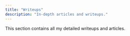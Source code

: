 ```yaml
---
title: "Writeups"
description: "In-depth articles and writeups."
---
```


This section contains all my detailed writeups and articles.
